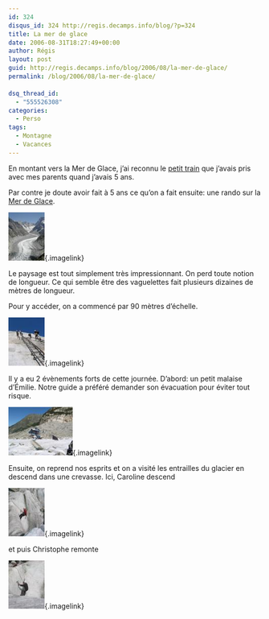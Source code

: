 ```yaml
---
id: 324
disqus_id: 324 http://regis.decamps.info/blog/?p=324
title: La mer de glace
date: 2006-08-31T18:27:49+00:00
author: Régis
layout: post
guid: http://regis.decamps.info/blog/2006/08/la-mer-de-glace/
permalink: /blog/2006/08/la-mer-de-glace/

dsq_thread_id:
  - "555526308"
categories:
  - Perso
tags:
  - Montagne
  - Vacances
---
```

En montant vers la Mer de Glace, j’ai reconnu le [petit train](http://http://www.compagniedumontblanc.fr/fr/montenvers/montenvers_train.htm) que j’avais pris avec mes parents quand j’avais 5 ans.

Par contre je doute avoir fait à 5 ans ce qu’on a fait ensuite: une rando sur la [Mer de Glace](http://maps.google.fr/maps?f=q&hl=fr&q=La+Mer+de+Glace+france&ie=UTF8&ll=45.930617,6.921387&spn=0.081666,0.215607&t=k&om=1).
  
[<img id="image322" src="/blog/wp-content/uploads/2006/09/Merdeglace.thumbnail.jpg" alt="Mer de Glace" />](/blog/wp-content/uploads/2006/09/Merdeglace.jpg "Mer de Glace"){.imagelink}

Le paysage est tout simplement très impressionnant. On perd toute notion de longueur. Ce qui semble être des vaguelettes fait plusieurs dizaines de mètres de longueur.

Pour y accéder, on a commencé par 90 mètres d’échelle.
  
[<img id="image323" src="/blog/wp-content/uploads/2006/09/IMG_3380.thumbnail.JPG" alt="Echelles de la Mer de Glace" />](/blog/wp-content/uploads/2006/09/IMG_3380.JPG "Echelles de la Mer de Glace"){.imagelink}

Il y a eu 2 évènements forts de cette journée. D’abord: un petit malaise d’Émilie. Notre guide a préféré demander son évacuation pour éviter tout risque.
  
[<img id="image325" src="/blog/wp-content/uploads/2006/09/IMG_3389.thumbnail.JPG" alt="Evacuation en hélicoptère" />](/blog/wp-content/uploads/2006/09/IMG_3389.JPG "Evacuation par hélicoptère"){.imagelink}

Ensuite, on reprend nos esprits et on a visité les entrailles du glacier en descend dans une crevasse. Ici, Caroline descend
  
[<img id="image327" src="/blog/wp-content/uploads/2006/09/IMG_3397.thumbnail.JPG" alt="Caroline descend dans une crevasse" />](/blog/wp-content/uploads/2006/09/IMG_3397.JPG "Caroline descend dans une crevasse"){.imagelink}

et puis Christophe remonte
  
[<img id="image326" src="/blog/wp-content/uploads/2006/09/IMG_3394.thumbnail.JPG" alt="Christophe remonte la crevasse" />](/blog/wp-content/uploads/2006/09/IMG_3394.JPG "Christophe remonte la crevasse"){.imagelink}
